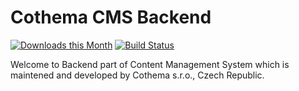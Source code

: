 Cothema CMS Backend
===
[![Downloads this Month](https://img.shields.io/packagist/dm/cothema/cmsbe.svg)](https://packagist.org/packages/cothema/cmsbe)
[![Build Status](https://travis-ci.org/nette/nette.svg?branch=master)](https://travis-ci.org/cothema/cmsbe)

Welcome to Backend part of Content Management System which is maintened and developed by Cothema s.r.o., Czech Republic.

